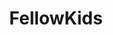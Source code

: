 ---
title: FellowKids
crosslinks:
- youtubefactsbot
- u_imguralbumbot
- youtubot
- tmsbmeta
- botwatch
- RestaurantsThatMeme
- ComedyCemetery
- DeepFriedMemes
- MemeEconomy
- botpopularitybot
- livven
- bonehurtingjuice
- copypasta
- autourbanbot
- john_yukis_bots
- me_irl
- lewronggeneration
- HailCorporate
- xkcd
- dankchristianmemes
---